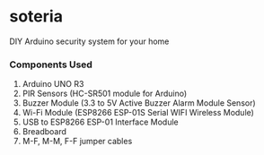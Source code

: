 # soteria
DIY Arduino security system for your home

### Components Used
1. Arduino UNO R3
2. PIR Sensors (HC-SR501 module for Arduino)
3. Buzzer Module (3.3 to 5V Active Buzzer Alarm Module Sensor)
4. Wi-Fi Module (ESP8266 ESP-01S Serial WIFI Wireless Module)
5. USB to ESP8266 ESP-01 Interface Module
6. Breadboard
7. M-F, M-M, F-F jumper cables
